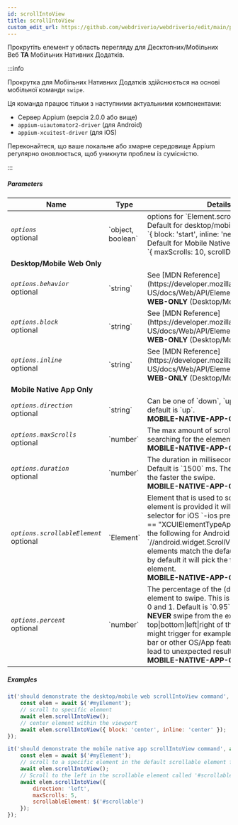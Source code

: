 ```yaml
---
id: scrollIntoView
title: scrollIntoView
custom_edit_url: https://github.com/webdriverio/webdriverio/edit/main/packages/webdriverio/src/commands/mobile/scrollIntoView.ts
---
```


Прокрутіть елемент у область перегляду для Десктопних/Мобільних Веб <strong>ТА</strong> Мобільних Нативних Додатків.

:::info

Прокрутка для Мобільних Нативних Додатків здійснюється на основі мобільної команди `swipe`.

Ця команда працює тільки з наступними актуальними компонентами:
 - Сервер Appium (версія 2.0.0 або вище)
 - `appium-uiautomator2-driver` (для Android)
 - `appium-xcuitest-driver` (для iOS)

Переконайтеся, що ваше локальне або хмарне середовище Appium регулярно оновлюється, щоб уникнути проблем із сумісністю.

:::

##### Parameters

<table>
  <thead>
    <tr>
      <th>Name</th><th>Type</th><th>Details</th>
    </tr>
  </thead>
  <tbody>
    <tr>
      <td><code><var>options</var></code><br /><span className="label labelWarning">optional</span></td>
      <td>`object, boolean`</td>
      <td>options for `Element.scrollIntoView()`. Default for desktop/mobile web: <br/> `{ block: 'start', inline: 'nearest' }` <br /> Default for Mobile Native App <br /> `{ maxScrolls: 10, scrollDirection: 'down' }`</td>
    </tr>
    <tr>
              <td colspan="3"><strong>Desktop/Mobile Web Only</strong></td>
            </tr>
    <tr>
      <td><code><var>options.behavior</var></code><br /><span className="label labelWarning">optional</span></td>
      <td>`string`</td>
      <td>See [MDN Reference](https://developer.mozilla.org/en-US/docs/Web/API/Element/scrollIntoView). <br /><strong>WEB-ONLY</strong> (Desktop/Mobile)</td>
    </tr>
    <tr>
      <td><code><var>options.block</var></code><br /><span className="label labelWarning">optional</span></td>
      <td>`string`</td>
      <td>See [MDN Reference](https://developer.mozilla.org/en-US/docs/Web/API/Element/scrollIntoView). <br /><strong>WEB-ONLY</strong> (Desktop/Mobile)</td>
    </tr>
    <tr>
      <td><code><var>options.inline</var></code><br /><span className="label labelWarning">optional</span></td>
      <td>`string`</td>
      <td>See [MDN Reference](https://developer.mozilla.org/en-US/docs/Web/API/Element/scrollIntoView). <br /><strong>WEB-ONLY</strong> (Desktop/Mobile)</td>
    </tr>
    <tr>
              <td colspan="3"><strong>Mobile Native App Only</strong></td>
            </tr>
    <tr>
      <td><code><var>options.direction</var></code><br /><span className="label labelWarning">optional</span></td>
      <td>`string`</td>
      <td>Can be one of `down`, `up`, `left` or `right`, default is `up`. <br /><strong>MOBILE-NATIVE-APP-ONLY</strong></td>
    </tr>
    <tr>
      <td><code><var>options.maxScrolls</var></code><br /><span className="label labelWarning">optional</span></td>
      <td>`number`</td>
      <td>The max amount of scrolls until it will stop searching for the element, default is `10`. <br /><strong>MOBILE-NATIVE-APP-ONLY</strong></td>
    </tr>
    <tr>
      <td><code><var>options.duration</var></code><br /><span className="label labelWarning">optional</span></td>
      <td>`number`</td>
      <td>The duration in milliseconds for the swipe. Default is `1500` ms. The lower the value, the faster the swipe.<br /><strong>MOBILE-NATIVE-APP-ONLY</strong></td>
    </tr>
    <tr>
      <td><code><var>options.scrollableElement</var></code><br /><span className="label labelWarning">optional</span></td>
      <td>`Element`</td>
      <td>Element that is used to scroll within. If no element is provided it will use the following selector for iOS `-ios predicate string:type == "XCUIElementTypeApplication"` and the following for Android `//android.widget.ScrollView'`. If more elements match the default selector, then by default it will pick the first matching element. <br /> <strong>MOBILE-NATIVE-APP-ONLY</strong></td>
    </tr>
    <tr>
      <td><code><var>options.percent</var></code><br /><span className="label labelWarning">optional</span></td>
      <td>`number`</td>
      <td>The percentage of the (default) scrollable element to swipe. This is a value between 0 and 1. Default is `0.95`.<br /><strong>NEVER</strong> swipe from the exact top|bottom|left|right of the screen, you might trigger for example the notification bar or other OS/App features which can lead to unexpected results.<br /> <strong>MOBILE-NATIVE-APP-ONLY</strong></td>
    </tr>
  </tbody>
</table>

##### Examples

```js title="desktop.mobile.web.scrollIntoView.js"
it('should demonstrate the desktop/mobile web scrollIntoView command', async () => {
    const elem = await $('#myElement');
    // scroll to specific element
    await elem.scrollIntoView();
    // center element within the viewport
    await elem.scrollIntoView({ block: 'center', inline: 'center' });
});

```

```js title="mobile.native.app.scrollIntoView.js"
it('should demonstrate the mobile native app scrollIntoView command', async () => {
    const elem = await $('#myElement');
    // scroll to a specific element in the default scrollable element for Android or iOS for a maximum of 10 scrolls
    await elem.scrollIntoView();
    // Scroll to the left in the scrollable element called '#scrollable' for a maximum of 5 scrolls
    await elem.scrollIntoView({
        direction: 'left',
        maxScrolls: 5,
        scrollableElement: $('#scrollable')
    });
});
```